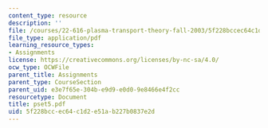 ```yaml
---
content_type: resource
description: ''
file: /courses/22-616-plasma-transport-theory-fall-2003/5f228bccec64c1d2e51ab227b0837e2d_pset5.pdf
file_type: application/pdf
learning_resource_types:
- Assignments
license: https://creativecommons.org/licenses/by-nc-sa/4.0/
ocw_type: OCWFile
parent_title: Assignments
parent_type: CourseSection
parent_uid: e3e7f65e-304b-e9d9-e0d0-9e8466e4f2cc
resourcetype: Document
title: pset5.pdf
uid: 5f228bcc-ec64-c1d2-e51a-b227b0837e2d
---
```

